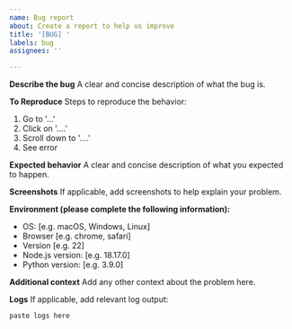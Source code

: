 ```yaml
---
name: Bug report
about: Create a report to help us improve
title: '[BUG] '
labels: bug
assignees: ''

---
```


**Describe the bug**
A clear and concise description of what the bug is.

**To Reproduce**
Steps to reproduce the behavior:
1. Go to '...'
2. Click on '....'
3. Scroll down to '....'
4. See error

**Expected behavior**
A clear and concise description of what you expected to happen.

**Screenshots**
If applicable, add screenshots to help explain your problem.

**Environment (please complete the following information):**
 - OS: [e.g. macOS, Windows, Linux]
 - Browser [e.g. chrome, safari]
 - Version [e.g. 22]
 - Node.js version: [e.g. 18.17.0]
 - Python version: [e.g. 3.9.0]

**Additional context**
Add any other context about the problem here.

**Logs**
If applicable, add relevant log output:
```
paste logs here
```